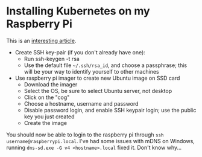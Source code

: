 # Installing Kubernetes on my Raspberry Pi 


This is an [interesting article](https://anthonynsimon.com/blog/kubernetes-cluster-raspberry-pi/). 

* Create SSH key-pair (if you don't already have one): 
    * Run ssh-keygen -t rsa
    * Use the default file `~/.ssh/rsa_id`, and choose a passphrase; this will be your way to identify yourself to other machines 
* Use raspberry pi imager to create new Ubuntu image on SSD card 
    * Download the imager 
    * Select the OS, be sure to select Ubuntu server, not desktop
    * Click on the "cog"
    * Choose a hostname, username and password
    * Disable password login, and enable SSH keypair login; use the public key you just created 
    * Create the image 

You should now be able to login to the raspberry pi through `ssh username@raspberrypi.local`. I've had some issues with mDNS on Windows, running `dns-sd.exe -G v4 <hostname>.local` fixed it. Don't know why... 
 
